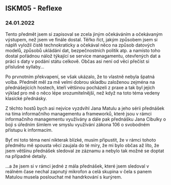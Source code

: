 ## ISKM05 - Reflexe
### 24.01.2022

Tento předmět jsem si zapisoval se zcela jiným očekáváním a očekávaným výstupem, než jsem ve finále dostal. Těřko říct, jakým způsobem jsem si náplň vyložil čistě technokraticky a očekával něco na způsob datových modelů, způsobů ukládání dat, bezpečnostních politik atp. a namísto toho dostal pořádnou nálož týkající se service managamentu, otevřených dat a práci s daty v podání státu celkově. Občas asi není od věci přečíst si příslušné syllaby...

Po prvnotním překvapení, se však ukázalo, že to vlastně nebyla špatná volba. Předmět měl za mě velmi dobrou skladbu založenou zejména na přednášejících hostech, kteří většinou pocházeli z praxe a tak byl jejich výklad pro mě o něco lépe srozumitelnější, než když na toto téma vedeny klasické přednásky.

Z těchto hostů bych asi nejvíce vyzdvihl Jana Matulu a jeho sérii přednášek na tíma informačního managementu a frameworků, které jsou v rámci informačního managementu využívány a dále pak přednášku Jana Cibulky o boji s úředním šimlem ve smyslu využívání zákona 106 o svobodném přístupu k informacím. 

Byť mi toto téma není nikterak blízké, musím připustit, že v rámci tohoto předmětu mě spousta věcí zaujala do té míry, že mi bylo občas až líto, že jsem většinu přednášek sledoval ze záznamu a nebylo tak možné se doptat na případné detaily. 

...a že jsem si v rámci jedné z mála přednášek, které jsem sledoval v reálném čase nechal zapnutý mikrofon a celá skupina v čela s panem Matulou musela poslouchat mé handrkování s kurýrem. 